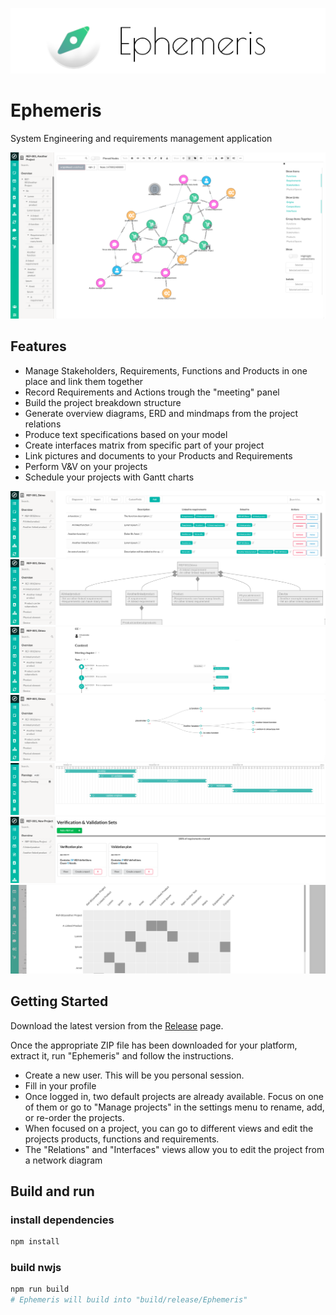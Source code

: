 ![Title](./images/ephemeris_title.png)

# Ephemeris

System Engineering and requirements management application

![Screenshot](./images/screenshot.png)

## Features

-   Manage Stakeholders, Requirements, Functions and Products in one place and link them together
-   Record Requirements and Actions trough the "meeting" panel
-   Build the project breakdown structure
-   Generate overview diagrams, ERD and mindmaps from the project relations
-   Produce text specifications based on your model
-   Create interfaces matrix from specific part of your project
-   Link pictures and documents to your Products and Requirements
-   Perform V&V on your projects
-   Schedule your projects with Gantt charts

![Lists](./images/ephemeris_lists.png)
![ERD](./images/ephemeris_erd.png)
![Meetings](./images/ephemeris_meetings.png)
![Meetings](./images/ephemeris_mm.png)
![Meetings](./images/ephemeris_gantt.png)
![Meetings](./images/ephemeris_vandv.png)
![Interfaces](./images/ephemeris_interfaces.png)

## Getting Started

Download the latest version from the [Release](https://github.com/shuart/ephemeris/releases) page.

Once the appropriate ZIP file has been downloaded for your platform, extract it, run "Ephemeris" and follow the instructions.

- Create a new user. This will be you personal session.
- Fill in your profile
- Once logged in, two default projects are already available. Focus on one of them or go to "Manage projects" in the settings menu to rename, add, or re-order the projects.
- When focused on a project, you can go to different views and edit the projects products, functions and requirements.
- The "Relations" and "Interfaces" views allow you to edit the project from a network diagram

## Build and run

### install dependencies
```sh
npm install
```

### build nwjs
```sh
npm run build
# Ephemeris will build into "build/release/Ephemeris"
```
